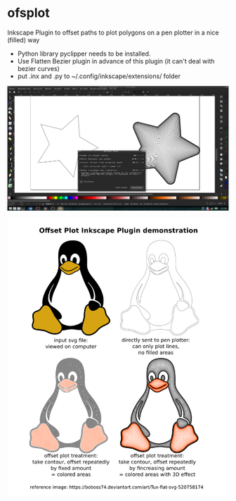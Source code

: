 # ofsplot
Inkscape Plugin to offset paths to plot polygons on a pen plotter in a nice (filled) way

- Python library pyclipper needs to be installed.
- Use Flatten Bezier plugin in advance of this plugin (it can't deal with bezier curves)
- put .inx and .py to ~/.config/inkscape/extensions/ folder

![demo screenshot](https://github.com/TimeTravel-0/ofsplot/raw/master/ofsplot.png)

![demo screenshot](https://github.com/TimeTravel-0/ofsplot/raw/master/tux_flat_svg_by_boboss74-d8m1nku2.png)
